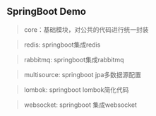 ## SpringBoot Demo


>core：基础模块，对公共的代码进行统一封装

>redis: springboot集成redis

>rabbitmq: springboot集成rabbitmq

>multisource: springboot jpa多数据源配置

>lombok: springboot lombok简化代码

>websocket: springboot 集成websocket